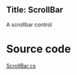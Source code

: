 Title: ScrollBar
---
A scrollbar control

# Source code
[ScrollBar.cs](https://github.com/AvaloniaUI/Avalonia/blob/master/src/Avalonia.Controls/Primitives/ScrollBar.cs)


